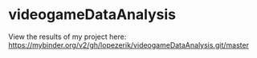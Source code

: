 # videogameDataAnalysis
View the results of my project here: https://mybinder.org/v2/gh/lopezerik/videogameDataAnalysis.git/master
